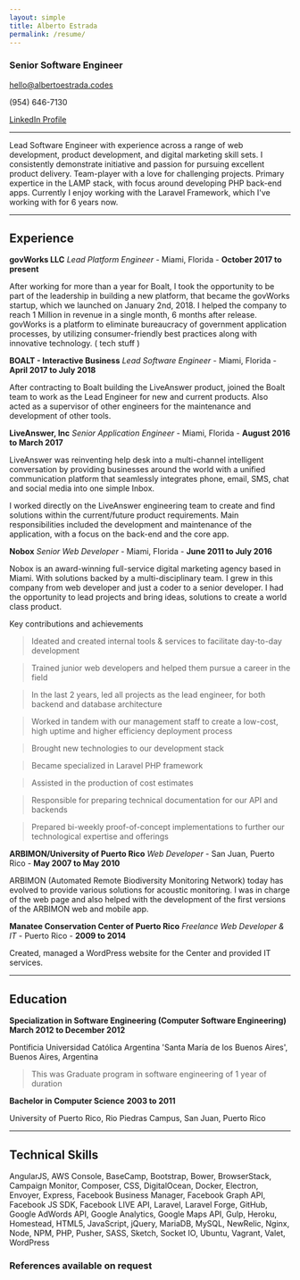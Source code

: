 ```yaml
---
layout: simple
title: Alberto Estrada
permalink: /resume/
---
```

### Senior Software Engineer

hello@albertoestrada.codes

(954) 646-7130

[LinkedIn Profile](https://www.linkedin.com/in/cyberkiko)

------

Lead Software Engineer with experience across a range of web development, product development, and digital marketing skill sets. I consistently demonstrate initiative and passion for pursuing excellent product delivery. Team-player with a love for challenging projects. Primary expertice in the LAMP stack, with focus around developing PHP back-end apps. Currently I enjoy working with the Laravel Framework, which I've working with for 6 years now.



------

## Experience

**govWorks LLC** *Lead Platform Engineer* - Miami, Florida - __October 2017 to present__

After working for more than a year for Boalt, I took the opportunity to be part of the leadership in building a new platform, that became the govWorks startup, which we launched on January 2nd, 2018. I helped the company to reach 1 Million in revenue in a single month, 6 months after release.
govWorks is a platform to eliminate bureaucracy of government application processes, by utilizing consumer-friendly best practices along with innovative technology. ( tech stuff ) 

**BOALT - Interactive Business** *Lead Software Engineer* - Miami, Florida - __April 2017 to July 2018__

After contracting to Boalt building the LiveAnswer product, joined the Boalt team to work as the Lead Engineer for new and current products. Also acted as a supervisor of other engineers for the maintenance and development of other tools. 

**LiveAnswer, Inc** *Senior Application Engineer* - Miami, Florida - __August 2016 to March 2017__

LiveAnswer was reinventing help desk into a multi-channel intelligent conversation by providing businesses around the world with a unified communication platform that seamlessly integrates phone, email, SMS, chat and social media into one simple Inbox.

I worked directly on the LiveAnswer engineering team to create and find solutions within the current/future product requirements. Main responsibilities included the development and maintenance of the application, with a focus on the back-end and the core app.

**Nobox** *Senior Web Developer* - Miami, Florida - __June 2011 to July 2016__

Nobox is an award-winning full-service digital marketing agency based in Miami. With solutions backed by a multi-disciplinary team. I grew in this company from web developer and just a coder to a senior developer. I had the opportunity to lead projects and bring ideas, solutions to create a world class product.

Key contributions and achievements

> Ideated and created internal tools & services to facilitate day-to-day development

> Trained junior web developers and helped them pursue a career in the field

> In the last 2 years, led all projects as the lead engineer, for both backend and database architecture

> Worked in tandem with our management staff to create a low-cost, high uptime and higher efficiency deployment process

> Brought new technologies to our development stack

> Became specialized in Laravel PHP framework

> Assisted in the production of cost estimates

> Responsible for preparing technical documentation for our API and backends

> Prepared bi-weekly proof-of-concept implementations to further our technological expertise and offerings




**ARBIMON/University of Puerto Rico** *Web Developer* - San Juan, Puerto Rico - __May 2007 to May 2010__

ARBIMON (Automated Remote Biodiversity Monitoring Network) today has evolved to provide various solutions for acoustic monitoring. I was in charge of the web page and also helped with the development of the first versions of the ARBIMON web and mobile app.

**Manatee Conservation Center of Puerto Rico** *Freelance Web Developer & IT* - Puerto Rico - __2009 to 2014__

Created, managed a WordPress website for the Center and provided IT services.


------

## Education

**Specialization in Software Engineering (Computer Software Engineering)** __March 2012 to December 2012__

Pontificia Universidad Católica Argentina 'Santa María de los Buenos Aires', Buenos Aires, Argentina

> This was Graduate program in software engineering of 1 year of duration

**Bachelor in Computer Science** __2003 to 2011__

University of Puerto Rico, Rio Piedras Campus, San Juan, Puerto Rico


------

## Technical Skills
AngularJS, AWS Console, BaseCamp, Bootstrap, Bower, BrowserStack, Campaign Monitor, Composer, CSS, DigitalOcean, Docker, Electron, Envoyer, Express, Facebook Business Manager, Facebook Graph API, Facebook JS SDK, Facebook LIVE API, Laravel, Laravel Forge, GitHub, Google AdWords API, Google Analytics, Google Maps API, Gulp, Heroku, Homestead, HTML5, JavaScript, jQuery, MariaDB, MySQL, NewRelic, Nginx, Node, NPM, PHP, Pusher, SASS, Sketch, Socket IO, Ubuntu, Vagrant, Valet, WordPress

### References available on request
